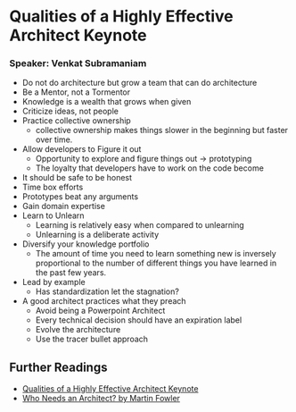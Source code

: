 # Qualities of a Highly Effective Architect Keynote

### Speaker: Venkat Subramaniam

* Do not do architecture but grow a team that can do architecture
* Be a Mentor, not a Tormentor
* Knowledge is a wealth that grows when given
* Criticize ideas, not people
* Practice collective ownership
    * collective ownership makes things slower in the beginning but faster over time.
* Allow developers to Figure it out
    * Opportunity to explore and figure things out -> prototyping
    * The loyalty that developers have to work on the code become
* It should be safe to be honest
* Time box efforts
* Prototypes beat any arguments
* Gain domain expertise
* Learn to Unlearn
	* Learning is relatively easy when compared to unlearning
	* Unlearning is a deliberate activity
* Diversify your knowledge portfolio
    * The amount of time you need to learn something new is inversely proportional to the number of different things you have learned in the past few years.
* Lead by example
    * Has standardization let the stagnation?
* A good architect practices what they preach
	* Avoid being a Powerpoint Architect
	* Every technical decision should have an expiration label
	* Evolve the architecture
	* Use the tracer bullet approach

## Further Readings
* [Qualities of a Highly Effective Architect Keynote](https://youtu.be/QeKheNfO3Yg)
* [Who Needs an Architect? by Martin Fowler](Whohttps://martinfowler.com/ieeeSoftware/whoNeedsArchitect.pdf)

